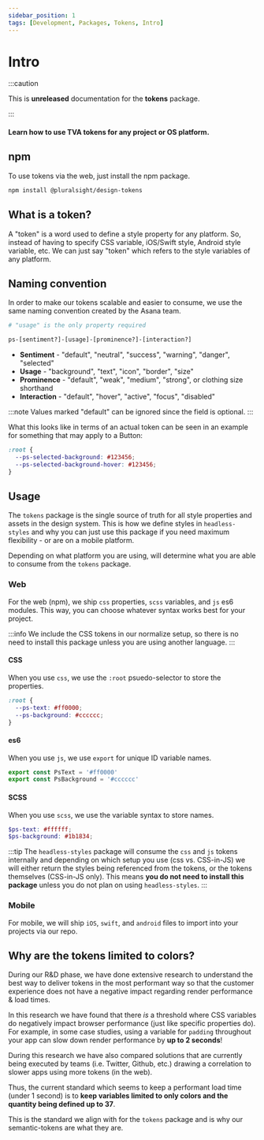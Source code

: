 ```yaml
---
sidebar_position: 1
tags: [Development, Packages, Tokens, Intro]
---
```


# Intro

:::caution

This is **unreleased** documentation for the **tokens** package.

:::

#### Learn how to use TVA tokens for any project or OS platform.

## npm

To use tokens via the web, just install the npm package.

```bash npm2yarn
npm install @pluralsight/design-tokens
```

## What is a token?

A "token" is a word used to define a style property for any platform. So, instead of having to specify CSS variable, iOS/Swift style, Android style variable, etc. We can just say "token" which refers to the style variables of any platform.

## Naming convention

In order to make our tokens scalable and easier to consume, we use the same naming convention created by the Asana team.

```bash
# "usage" is the only property required

ps-[sentiment?]-[usage]-[prominence?]-[interaction?]
```

- **Sentiment** - "default", "neutral", "success", "warning", "danger", "selected"
- **Usage** - "background", "text", "icon", "border", "size"
- **Prominence** - "default", "weak", "medium", "strong", or clothing size shorthand
- **Interaction** - "default", "hover", "active", "focus", "disabled"

:::note
Values marked "default" can be ignored since the field is optional.
:::

What this looks like in terms of an actual token can be seen in an example for something that may apply to a Button:

```css title="Button example - not actual properties"
:root {
  --ps-selected-background: #123456;
  --ps-selected-background-hover: #123456;
}
```

## Usage

The `tokens` package is the single source of truth for all style properties and assets in the design system. This is how we define styles in `headless-styles` and why you can just use this package if you need maximum flexibility - or are on a mobile platform.

Depending on what platform you are using, will determine what you are able to consume from the `tokens` package.

### Web

For the web (npm), we ship `css` properties, `scss` variables, and `js` es6 modules. This way, you can choose whatever syntax works best for your project.

:::info
We include the CSS tokens in our normalize setup, so there is no need to install this package unless you are using another language.
:::

#### CSS

When you use `css`, we use the `:root` psuedo-selector to store the properties.

```css title="CSS example"
:root {
  --ps-text: #ff0000;
  --ps-background: #cccccc;
}
```

#### es6

When you use `js`, we use `export` for unique ID variable names.

```javascript title="JS example"
export const PsText = '#ff0000'
export const PsBackground = '#cccccc'
```

#### SCSS

When you use `scss`, we use the variable syntax to store names.

```scss title="SCSS example"
$ps-text: #ffffff;
$ps-background: #1b1834;
```

:::tip
The `headless-styles` package will consume the `css` and `js` tokens internally and depending on which setup you use (css vs. CSS-in-JS) we will either return the styles being referenced from the tokens, or the tokens themselves (CSS-in-JS only). This means **you do not need to install this package** unless you do not plan on using `headless-styles`.
:::

### Mobile

For mobile, we will ship `iOS`, `swift`, and `android` files to import into your projects via our repo.

## Why are the tokens limited to colors?

During our R&D phase, we have done extensive research to understand the best way to deliver tokens in the most performant way so that the customer experience does not have a negative impact regarding render performance & load times.

In this research we have found that there _is_ a threshold where CSS variables do negatively impact browser performance (just like specific properties do). For example, in some case studies, using a variable for `padding` throughout your app can slow down render performance by **up to 2 seconds**!

During this research we have also compared solutions that are currently being executed by teams (i.e. Twitter, Github, etc.) drawing a correlation to slower apps using more tokens (in the web).

Thus, the current standard which seems to keep a performant load time (under 1 second) is to **keep variables limited to only colors and the quantity being defined up to 37**.

This is the standard we align with for the `tokens` package and is why our semantic-tokens are what they are.
